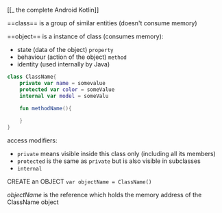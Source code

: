 [[_ the complete Android Kotlin]]

==class== is a group of similar entities (doesn't consume memory)

==object== is a instance of class (consumes memory):
- state (data of the object) `property`
- behaviour (action of the object) `method`
- identity (used internally by Java) 

```kotlin
class ClassName{
	private var name = somevalue
	protected var color = someValue
	internal var model = someValu

	fun methodName(){
	
	}
}
```

access modifiers:
- `private` means visible inside this class only (including all its members)
- `protected` is the same as `private` but is also visible in subclasses
- `internal` 


CREATE an OBJECT
`var objectName = ClassName()`

*objectName* is the reference which holds the memory address of the ClassName object







